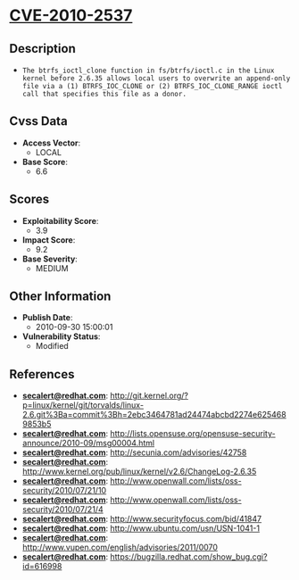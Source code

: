 
# [CVE-2010-2537](http://git.kernel.org/?p=linux/kernel/git/torvalds/linux-2.6.git%3Ba=commit%3Bh=2ebc3464781ad24474abcbd2274e6254689853b5)

## Description

- `The btrfs_ioctl_clone function in fs/btrfs/ioctl.c in the Linux kernel before 2.6.35 allows local users to overwrite an append-only file via a (1) BTRFS_IOC_CLONE or (2) BTRFS_IOC_CLONE_RANGE ioctl call that specifies this file as a donor.`

## Cvss Data

- **Access Vector**:
  - LOCAL
- **Base Score**:
  - 6.6

## Scores

- **Exploitability Score**:
  - 3.9
- **Impact Score**:
  - 9.2
- **Base Severity**:
  - MEDIUM

## Other Information

- **Publish Date**:
  - 2010-09-30 15:00:01
- **Vulnerability Status**:
  - Modified

## References

- **secalert@redhat.com**: http://git.kernel.org/?p=linux/kernel/git/torvalds/linux-2.6.git%3Ba=commit%3Bh=2ebc3464781ad24474abcbd2274e6254689853b5
- **secalert@redhat.com**: http://lists.opensuse.org/opensuse-security-announce/2010-09/msg00004.html
- **secalert@redhat.com**: http://secunia.com/advisories/42758
- **secalert@redhat.com**: http://www.kernel.org/pub/linux/kernel/v2.6/ChangeLog-2.6.35
- **secalert@redhat.com**: http://www.openwall.com/lists/oss-security/2010/07/21/10
- **secalert@redhat.com**: http://www.openwall.com/lists/oss-security/2010/07/21/4
- **secalert@redhat.com**: http://www.securityfocus.com/bid/41847
- **secalert@redhat.com**: http://www.ubuntu.com/usn/USN-1041-1
- **secalert@redhat.com**: http://www.vupen.com/english/advisories/2011/0070
- **secalert@redhat.com**: https://bugzilla.redhat.com/show_bug.cgi?id=616998
